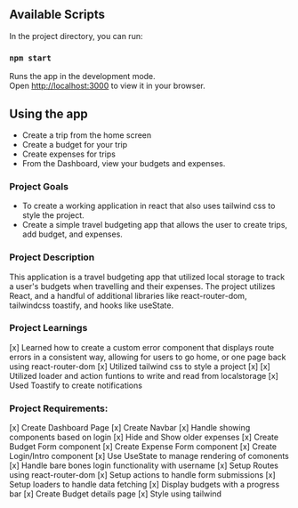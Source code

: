 ## Available Scripts

In the project directory, you can run:

### `npm start`

Runs the app in the development mode.\
Open [http://localhost:3000](http://localhost:3000) to view it in your browser.

## Using the app

- Create a trip from the home screen
- Create a budget for your trip
- Create expenses for trips
- From the Dashboard, view your budgets and expenses.

### Project Goals

- To create a working application in react that also uses tailwind css to style the project.
- Create a simple travel budgeting app that allows the user to create trips, add budget, and expenses.

### Project Description

This application is a travel budgeting app that utilized local storage to track a user's budgets when travelling and their expenses. The project utilizes React, and a handful of additional libraries like react-router-dom, tailwindcss toastify, and hooks like useState.

### Project Learnings

[x] Learned how to create a custom error component that displays route errors in a consistent way, allowing for users to go home, or one page back using react-router-dom
[x] Utilized tailwind css to style a project
[x]
[x] Utilized loader and action funtions to write and read from localstorage
[x] Used Toastify to create notifications

### Project Requirements:

[x] Create Dashboard Page
[x] Create Navbar
[x] Handle showing components based on login
[x] Hide and Show older expenses
[x] Create Budget Form component
[x] Create Expense Form component
[x] Create Login/Intro component
[x] Use UseState to manage rendering of comonents
[x] Handle bare bones login functionality with username
[x] Setup Routes using react-router-dom
[x] Setup actions to handle form submissions
[x] Setup loaders to handle data fetching
[x] Display budgets with a progress bar
[x] Create Budget details page
[x] Style using tailwind
